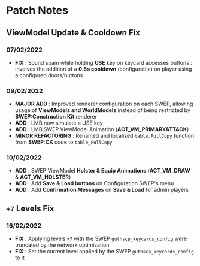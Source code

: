 # Patch Notes

## ViewModel Update & Cooldown Fix
### 07/02/2022
+ **FIX** : Sound spam while holding **USE** key on keycard accesses buttons : involves the addition of a **0.8s cooldown** (configurable) on player using a configured doors/buttons

### 09/02/2022
+ **MAJOR ADD** : Improved renderer configuration on each SWEP, allowing usage of **ViewModels and WorldModels** instead of being restricted by **SWEP:Construction Kit** renderer
+ **ADD** : LMB now simulate a USE key
+ **ADD** : LMB SWEP ViewModel Animation (**ACT_VM_PRIMARYATTACK**)
+ **MINOR REFACTORING** : Renamed and localized `table.FullCopy` function from **SWEP:CK** code to `table_FullCopy`

### 10/02/2022
+ **ADD** : SWEP ViewModel **Holster & Equip Animations** (**ACT_VM_DRAW** & **ACT_VM_HOLSTER**)
+ **ADD** : Add **Save & Load buttons** on Configuration SWEP's menu 
+ **ADD** : Add **Confirmation Messages** on **Save & Load** for admin players

## `+7` Levels Fix
### 16/02/2022
+ **FIX** : Applying levels `+7` with the SWEP `guthscp_keycards_config` were truncated by the network optimization
+ **FIX** : Set the current level applied by the SWEP `guthscp_keycards_config` to it